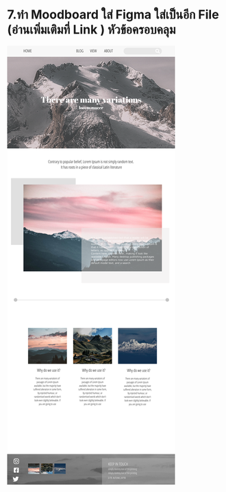 # 7.ทำ Moodboard ใส่ Figma ใส่เป็นอีก File (อ่านเพิ่มเติมที่ Link ) หัวข้อครอบคลุม

![boodboard](moodboard.png)
